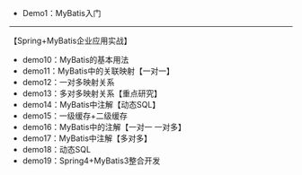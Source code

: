 

- Demo1：MyBatis入门



---

【Spring+MyBatis企业应用实战】

- demo10：MyBatis的基本用法
- demo11：MyBatis中的关联映射【一对一】
- demo12：一对多映射关系
- demo13：多对多映射关系【重点研究】
- demo14：MyBatis中注解【动态SQL】
- demo15：一级缓存+二级缓存
- demo16：MyBatis中的注解【一对一 一对多】
- demo17：MyBatis中注解【多对多】
- demo18：动态SQL 
- demo19：Spring4+MyBatis3整合开发

